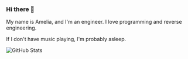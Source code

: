 ### Hi there 👋

My name is Amelia, and I'm an engineer. I love programming and reverse engineering.

If I don't have music playing, I'm probably asleep.

![GitHub Stats](https://github-readme-stats.vercel.app/api?username=NightQuest&show_icons=true&hide=contribs&count_private=true&theme=tokyonight)

<!--
**NightQuest/NightQuest** is a ✨ _special_ ✨ repository because its `README.md` (this file) appears on your GitHub profile.

Here are some ideas to get you started:

- 🔭 I’m currently working on ...
- 🌱 I’m currently learning ...
- 👯 I’m looking to collaborate on ...
- 🤔 I’m looking for help with ...
- 💬 Ask me about ...
- 📫 How to reach me: ...
- 😄 Pronouns: ...
- ⚡ Fun fact: ...
-->
